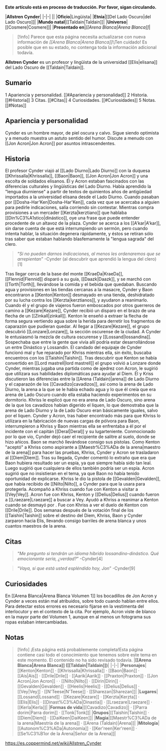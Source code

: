 **Este artículo está en proceso de traducción. Por favor, sigan circulando.**


|**Allstren Cynder**|
|-|-|
||
|**Oficio**|Lingüista|
|**Etnia**|[[Del Lado Oscuro\|del Lado Oscuro]]|
|**Mundo natal**|[[Taldain\|Taldain]]|
|**Universo**|[[Cosmere\|Cosmere]]|
|**Presentado en**|*[[Arena Blanca\|Arena Blanca]]*|

> [!info] Parece que esta página necesita actualizarse con nueva información de *[[Arena Blanca\|Arena Blanca]]*!¡Ten cuidado! Es posible que en su estado, no contenga toda la información adicional todavía.

**Allstren Cynder** es un profesor y lingüista de la universidad [[Elis\|elisana]] del Lado Oscuro de [[Taldain\|Taldain]].

## Sumario

1 Apariencia y personalidad. [[#Apariencia y personalidad]] 
2 Historia. [[#Historia]] 
3 Citas. [[#Citas]] 
4 Curiosidades. [[#Curiosidades]] 
5 Notas. [[#Notas]] 


## Apariencia y personalidad
Cynder es un hombre mayor, de piel oscura y calvo. Sigue siendo optimista y a menudo muestra un astuto sentido del humor. Discute a menudo con [[Jon Acron\|Jon Acron]] por asuntos intrascendentes.

## Historia
El profesor Cynder viajó al [[Lado Diurno\|Lado Diurno]] con la duquesa [[Khrissalla\|Khrissalla]], [[Baon\|Baon]], [[Jon Acron\|Jon Acron]] y una escolta de soldados elisanos. Él y Acron estaban fascinados con las diferencias culturales y lingüísticas del Lado Diurno. Había aprendido la "lengua diurniense" a partir de textos de quinientos años de antigüedad importados a la universidad elisana desde el Lado Diurno. Cuando pasaban por [[Dosha-Har'Ken\|Dosha-Har'Ken]], cada vez que se acercaba a alguien para pedirle indicaciones, salía corriendo sin contestar. Mientras compra provisiones a un mercader [[Kerzta\|kerztiano]] que hablaba [[Din%C3%A1stico\|dinástico]], oye una frase que puede entender procedente de un altavoz de la plaza. Cynder se acerca a los [[A'kar\|A'kar]], sin darse cuenta de que está interrumpiendo un sermón, pero cuando intenta hablar, la situación degenera rápidamente, y éstos se retiran sólo tras saber que estaban hablando blasfemamente la "lengua sagrada" del clero.

>“*Si no pueden darnos indicaciones, al menos les ordenaremos que se arrepientan*”
\-Cynder (al descubrir que aprendió la lengua del clero)[1]

Tras llegar cerca de la base del monte [[KraeDa\|KraeDa]], [[Flennid\|Flennid]] disparó a su guía, [[Daazk\|Daazk]], y se marchó con [[Torth\|Torth]], llevándose la comida y el bebida que quedaban. Buscando agua y provisiones en las tiendas cercanas a la masacre, Cynder y Baon encontraron a [[Kenton\|Kenton]] desmayado en una tienda, deshidratado por su lucha contra los [[Kerzta\|kerztianos]], y ayudaron a reanimarlo. Cuando él y el grupo de viajeros fueron emboscados por otros guerreros de camino a [[Kezare\|Kezare]], Cynder recibió un disparo en el brazo de una flecha de un [[Zinkall\|zinkall]]. Kenton le enseñó a extraer la flecha de forma segura vertiendo agua sobre la herida para derretir los fragmentos de caparazón que pudieran quedar.
Al llegar a [[Kezare\|Kezare]], el grupo descubrió [[Lonzare\|Lonzare]], la sección oscurense de la ciudad. A Cynder le entusiasmó la mezcla de cultura oscurense y [[Lossand\|lossandina]]. Sospechaba que entre la gente que vivía allí podría estar desarrollándose un  entre Dinástico y Lossandin.
El candado del equipaje de Cynder funcionó mal y fue reparado por Khriss mientras ella, sin éxito, buscaba encuentros con los [[Taishin\|Taishin]]. Tras descubrir que Kenton se había convertido en [[Lord mastrell\|lord mastrell]] el grupo volvió a Lonzare donde Cynder, mientras jugaba una partida como de ajedrez con Acron, le sugirió que utilizara sus habilidades diplomáticas para ayudar al Diem.
Él y Kriss discutieron las diferencias entre la [[Arena (Taldain)\|arena]] de Lado Diurno y el caparazón de los [[Cavadizo\|cavadizos]], así como la arena de Lado Diurno, la arena a la que se le había echado agua y lo que él creía que era arena de Lado Oscuro cuando ella estaba haciendo experimentos en su dormitorio. Khriss le explicó que no era arena de Lado Oscuro, sino arena de la que los cavadizos habían digerido el liquen, lo que demostraba que la arena de Lado Diurno y la de Lado Oscuro eran básicamente iguales, salvo por el liquen.
Cynder y Acron, tras haber encontrado más  para que Khriss lo utilizara en la fabricación de nuevas cargas de pólvora para Baon, interrumpieron a Khriss y Baon mientras ella se enfrentaba a él por el incidente con el capitán [[Deral\|Deral]] y su lugarteniente. Conmocionado por lo que vio, Cynder dejó caer el recipiente de salitre al suelo, donde se hizo añicos. Baon se marchó llevándose consigo sus pistolas.
Como Kenton "aceptó" a Khriss como aspirante a [[Maestr%C3%ADa de la arena\|maestro de la arena]] para hacer las pruebas, Khriss, Cynder y Acron se trasladaron al [[Diem\|Diem]]. Tras su llegada, Cynder comentó lo extraño que era que Baon hubiera resultado ser un espía, ya que siempre había sido tan leal. Luego sugirió que cualquiera de ellos también podría ser un espía. Acron sugirió que no insistieran en el tema, ya que Baon no había tenido oportunidad de explicarse. Khriss le dio la pistola de [[Gevalden\|Gevalden]], que había recibido de [[Nilto\|Nilto]], a Cynder para que la usara para protegerla. Acompañó a Khriss cuando fue con Kenton a visitar a [[Vey\|Vey]].
Acron fue con Khriss, Kenton y [[Delius\|Delius]] cuando fueron a [[Lraezare\|Lraezare]] a buscar a Vey. Ayudó a Khriss a reanimar a Kenton cuando se desmayó por .
Fue con Khriss a ver el duelo de Kenton con [[Drile\|Drile]]. Dos semanas después de la votación final de los [[Taishin\|Taishin]] sobre el destino del Diem, Khriss, Baon y Cynder zarparon hacia Elis, llevando consigo barriles de arena blanca y unos cuantos maestros de la arena.

## Citas
>“*Me pregunto si tendrán un idioma híbrido lossandino-dinástico. Qué emocionante sería, ¿verdad?*”
\-Cynder[4]


>“*Vaya, sí que está usted espléndido hoy, Jon*”
\-Cynder[9]


## Curiosidades
En [[Arena Blanca\|Arena Blanca Volumen 1]] los bocadillos de Jon Acron y Cynder a veces están mal atribuidos, sobre todo cuando hablan entre ellos. Para detectar estos errores es necesario fijarse en la vestimenta del interlocutor y en el contexto de la cita. Por ejemplo, Acron viste de blanco en la mayor parte del Volumen 1, aunque en al menos un fotograma sus ropas estaban intercambiadas.
## Notas

> [!info] ¡Esta página está probablemente completa!Esta página contiene casi todo el conocimiento que tenemos sobre este tema en este momento.
El contenido no ha sido revisado todavía.
|**[[Arena Blanca\|Arena Blanca]] ([[Taldain\|Taldain]])**|
|-|-|
|**Personajes**|[[Kenton\|Kenton]] · [[Khrissalla\|Khrissalla]] · [[Baon\|Baon]] · [[Ais\|Ais]] · [[Drile\|Drile]] · [[Aarik\|Aarik]] · [[Praxton\|Praxton]] · [[Jon Acron\|Jon Acron]] ·  · [[Nilto\|Nilto]] · [[Dirin\|Dirin]] · [[Gevalden\|Gevalden]] · [[Heelis\|Heelis]] · [[Delius\|Delius]] · [[Vey\|Vey]] · [[N'Teese\|N'Teese]] · [[Sharezan\|Sharezan]]|
|**Lugares**|[[Lossand\|Lossand]] · [[Kezare\|Kezare]] · [[Kerzta\|Kerzta]] · [[Elis\|Elis]] · [[Dinast%C3%ADa\|Dinastía]] · [[Lraezare\|Lraezare]] · [[Kerla\|Kerla]]|
|**Formas de vida**|[[Cavadizo\|Cavadizo]] · [[Parra dorim\|Parra dorim]] · [[Tonk\|Tonk]]|
|**Grupos**|[[Taishin\|Taishin]] · [[Diem\|Diem]] · [[DaiKeen\|DaiKeen]]|
|**Magia**|[[Maestr%C3%ADa de la arena\|Maestría de la arena]] · [[Arena (Taldain)\|Arena]]|
|**Mitología**|[[Autonom%C3%ADa\|Autonomía]] · [[Ker'reen\|Ker'reen]] · [[Se%C3%B1or de la Arena\|Señor de la Arena]]|



https://es.coppermind.net/wiki/Allstren_Cynder